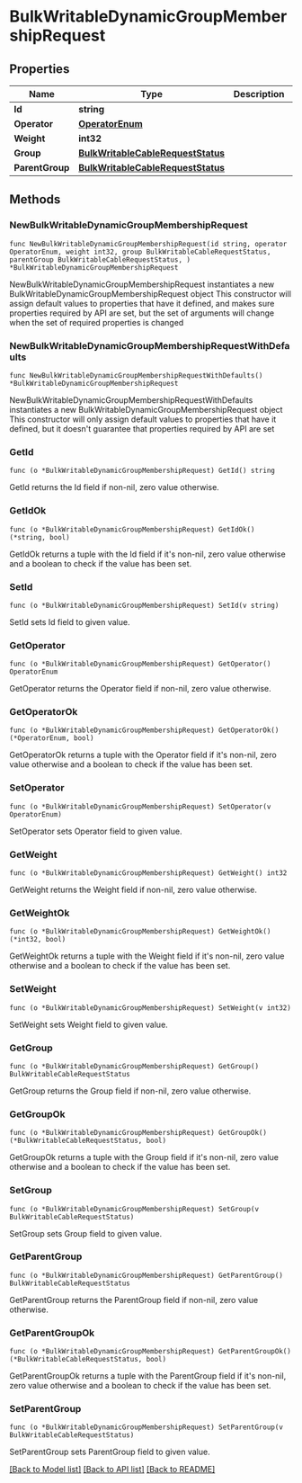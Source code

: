 # BulkWritableDynamicGroupMembershipRequest

## Properties

Name | Type | Description | Notes
------------ | ------------- | ------------- | -------------
**Id** | **string** |  | 
**Operator** | [**OperatorEnum**](OperatorEnum.md) |  | 
**Weight** | **int32** |  | 
**Group** | [**BulkWritableCableRequestStatus**](BulkWritableCableRequestStatus.md) |  | 
**ParentGroup** | [**BulkWritableCableRequestStatus**](BulkWritableCableRequestStatus.md) |  | 

## Methods

### NewBulkWritableDynamicGroupMembershipRequest

`func NewBulkWritableDynamicGroupMembershipRequest(id string, operator OperatorEnum, weight int32, group BulkWritableCableRequestStatus, parentGroup BulkWritableCableRequestStatus, ) *BulkWritableDynamicGroupMembershipRequest`

NewBulkWritableDynamicGroupMembershipRequest instantiates a new BulkWritableDynamicGroupMembershipRequest object
This constructor will assign default values to properties that have it defined,
and makes sure properties required by API are set, but the set of arguments
will change when the set of required properties is changed

### NewBulkWritableDynamicGroupMembershipRequestWithDefaults

`func NewBulkWritableDynamicGroupMembershipRequestWithDefaults() *BulkWritableDynamicGroupMembershipRequest`

NewBulkWritableDynamicGroupMembershipRequestWithDefaults instantiates a new BulkWritableDynamicGroupMembershipRequest object
This constructor will only assign default values to properties that have it defined,
but it doesn't guarantee that properties required by API are set

### GetId

`func (o *BulkWritableDynamicGroupMembershipRequest) GetId() string`

GetId returns the Id field if non-nil, zero value otherwise.

### GetIdOk

`func (o *BulkWritableDynamicGroupMembershipRequest) GetIdOk() (*string, bool)`

GetIdOk returns a tuple with the Id field if it's non-nil, zero value otherwise
and a boolean to check if the value has been set.

### SetId

`func (o *BulkWritableDynamicGroupMembershipRequest) SetId(v string)`

SetId sets Id field to given value.


### GetOperator

`func (o *BulkWritableDynamicGroupMembershipRequest) GetOperator() OperatorEnum`

GetOperator returns the Operator field if non-nil, zero value otherwise.

### GetOperatorOk

`func (o *BulkWritableDynamicGroupMembershipRequest) GetOperatorOk() (*OperatorEnum, bool)`

GetOperatorOk returns a tuple with the Operator field if it's non-nil, zero value otherwise
and a boolean to check if the value has been set.

### SetOperator

`func (o *BulkWritableDynamicGroupMembershipRequest) SetOperator(v OperatorEnum)`

SetOperator sets Operator field to given value.


### GetWeight

`func (o *BulkWritableDynamicGroupMembershipRequest) GetWeight() int32`

GetWeight returns the Weight field if non-nil, zero value otherwise.

### GetWeightOk

`func (o *BulkWritableDynamicGroupMembershipRequest) GetWeightOk() (*int32, bool)`

GetWeightOk returns a tuple with the Weight field if it's non-nil, zero value otherwise
and a boolean to check if the value has been set.

### SetWeight

`func (o *BulkWritableDynamicGroupMembershipRequest) SetWeight(v int32)`

SetWeight sets Weight field to given value.


### GetGroup

`func (o *BulkWritableDynamicGroupMembershipRequest) GetGroup() BulkWritableCableRequestStatus`

GetGroup returns the Group field if non-nil, zero value otherwise.

### GetGroupOk

`func (o *BulkWritableDynamicGroupMembershipRequest) GetGroupOk() (*BulkWritableCableRequestStatus, bool)`

GetGroupOk returns a tuple with the Group field if it's non-nil, zero value otherwise
and a boolean to check if the value has been set.

### SetGroup

`func (o *BulkWritableDynamicGroupMembershipRequest) SetGroup(v BulkWritableCableRequestStatus)`

SetGroup sets Group field to given value.


### GetParentGroup

`func (o *BulkWritableDynamicGroupMembershipRequest) GetParentGroup() BulkWritableCableRequestStatus`

GetParentGroup returns the ParentGroup field if non-nil, zero value otherwise.

### GetParentGroupOk

`func (o *BulkWritableDynamicGroupMembershipRequest) GetParentGroupOk() (*BulkWritableCableRequestStatus, bool)`

GetParentGroupOk returns a tuple with the ParentGroup field if it's non-nil, zero value otherwise
and a boolean to check if the value has been set.

### SetParentGroup

`func (o *BulkWritableDynamicGroupMembershipRequest) SetParentGroup(v BulkWritableCableRequestStatus)`

SetParentGroup sets ParentGroup field to given value.



[[Back to Model list]](../README.md#documentation-for-models) [[Back to API list]](../README.md#documentation-for-api-endpoints) [[Back to README]](../README.md)



